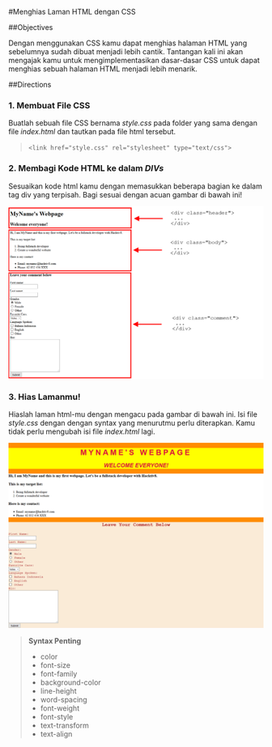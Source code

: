 #Menghias Laman HTML dengan CSS

##Objectives

Dengan menggunakan CSS kamu dapat menghias halaman HTML yang sebelumnya sudah dibuat menjadi lebih cantik. Tantangan kali ini akan mengajak kamu untuk mengimplementasikan dasar-dasar CSS untuk dapat menghias sebuah halaman HTML menjadi lebih menarik.

##Directions

### 1. Membuat File CSS

Buatlah sebuah file CSS bernama *style.css* pada folder yang sama dengan file *index.html* dan tautkan pada file html tersebut.
	
> `<link href="style.css" rel="stylesheet" type="text/css">`

### 2. Membagi Kode HTML ke dalam *DIVs*

Sesuaikan kode html kamu dengan memasukkan beberapa bagian ke dalam tag div yang terpisah. Bagi sesuai dengan acuan gambar di bawah ini!

![Guideline 1 Week 1 Day 2](assets/week1-day2-guideline.png)

### 3. Hias Lamanmu!

Hiaslah laman html-mu dengan mengacu pada gambar di bawah ini. Isi file *style.css* dengan dengan syntax yang menurutmu perlu diterapkan. Kamu tidak perlu mengubah isi file *index.html* lagi.

![Guideline 2 Week 1 Day 2](assets/week1-day2-guideline2.png)

> **Syntax Penting**
>  - color
>  - font-size
>  - font-family 
>  - background-color
>  - line-height
>  - word-spacing 
>  - font-weight 
>  - font-style 
>  - text-transform 
>  - text-align
